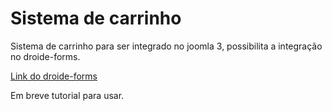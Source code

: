 # Sistema de carrinho

Sistema de carrinho para ser integrado no joomla 3, possibilita a integração no droide-forms.

[Link do droide-forms](https://github.com/androidealp/droide-forms)

Em breve tutorial para usar.
